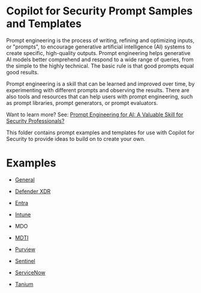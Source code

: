 # Copilot for Security Prompt Samples and Templates

Prompt engineering is the process of writing, refining and optimizing inputs, or "prompts", to encourage generative artificial intelligence (AI) systems to create specific, high-quality outputs. Prompt engineering helps generative AI models better comprehend and respond to a wide range of queries, from the simple to the highly technical. The basic rule is that good prompts equal good results.

Prompt engineering is a skill that can be learned and improved over time, by experimenting with different prompts and observing the results. There are also tools and resources that can help users with prompt engineering, such as prompt libraries, prompt generators, or prompt evaluators.

Want to learn more? See: <a href="https://rodtrent.substack.com/p/prompt-engineering-for-ai-a-valuable">Prompt Engineering for AI: A Valuable Skill for Security Professionals?</a>

This folder contains prompt examples and templates for use with Copilot for Security to provide ideas to build on to create your own.

# Examples

* <a href="https://github.com/rod-trent/Security-Copilot/blob/main/Prompts/Plugins/General.md" target="_blank">General</a>

* <a href="https://github.com/rod-trent/Security-Copilot/blob/main/Prompts/Plugins/DefenderXDR.md" target="_blank">Defender XDR</a>

* <a href="https://github.com/rod-trent/Security-Copilot/blob/main/Prompts/Plugins/Entra.md" target="_blank">Entra</a>

* <a href="https://github.com/rod-trent/Security-Copilot/blob/main/Prompts/Plugins/Intune.md" target="_blank">Intune</a>

* MDO

* <a href="https://github.com/rod-trent/Security-Copilot/blob/main/Prompts/Plugins/MDTI.md" target="_blank">MDTI</a>

* <a href="https://github.com/rod-trent/Security-Copilot/blob/main/Prompts/Plugins/Purview.md" target="_blank">Purview</a>

* <a href="https://github.com/rod-trent/Security-Copilot/blob/main/Prompts/Plugins/Sentinel.md" target="_blank">Sentinel</a>

* <a href="https://github.com/rod-trent/Security-Copilot/blob/main/Prompts/Plugins/ServiceNow.md" target="_blank">ServiceNow</a>

* <a href="https://github.com/rod-trent/Security-Copilot/blob/main/Prompts/Plugins/Tanium.md" target="_blank">Tanium</a>
